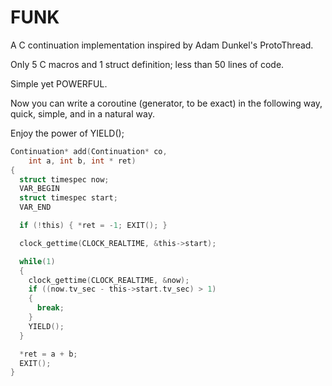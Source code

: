 # FUNK

A C continuation implementation inspired by Adam Dunkel's ProtoThread.

Only 5 C macros and 1 struct definition; less than 50 lines of code.

Simple yet POWERFUL.

Now you can write a coroutine (generator, to be exact) in the following way, quick, simple, and in a natural way.

Enjoy the power of YIELD();

```C
Continuation* add(Continuation* co,
    int a, int b, int * ret)
{
  struct timespec now;
  VAR_BEGIN
  struct timespec start;
  VAR_END

  if (!this) { *ret = -1; EXIT(); }

  clock_gettime(CLOCK_REALTIME, &this->start);

  while(1)
  {
    clock_gettime(CLOCK_REALTIME, &now);
    if ((now.tv_sec - this->start.tv_sec) > 1)
    {
      break;
    }
    YIELD();
  }

  *ret = a + b;
  EXIT();
}
```
